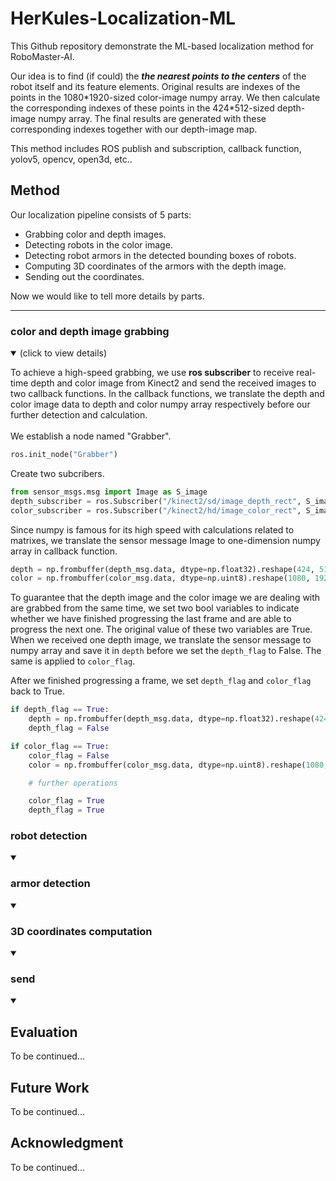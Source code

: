 # HerKules-Localization-ML
This Github repository demonstrate the ML-based localization method for RoboMaster-AI.


Our idea is to find (if could) the ***the nearest points to the centers*** of the robot itself and its feature elements. Original results are indexes of the points in the 1080\*1920-sized color-image numpy array. We then calculate the corresponding indexes of these points in the 424\*512-sized depth-image numpy array. The final results are generated with these corresponding indexes together with our depth-image map.


This method includes ROS publish and subscription, callback function, yolov5, opencv, open3d, etc..




## Method
Our localization pipeline consists of 5 parts:


* Grabbing color and depth images.
* Detecting robots in the color image.
* Detecting robot armors in the detected bounding boxes of robots.
* Computing 3D coordinates of the armors with the depth image.
* Sending out the coordinates.


Now we would like to tell more details by parts.


***

  
### color and depth image grabbing 
<details open>
<summary>(click to view details)</summary>

To achieve a high-speed grabbing, we use **ros subscriber** to receive real-time depth and color image from Kinect2 and send the received images to two callback functions. In the callback functions, we translate the depth and color image data to depth and color numpy array respectively before our further detection and calculation.
<br />
<br />
We establish a node named "Grabber".

```python
ros.init_node("Grabber")
```

Create two subcribers. 

```python
from sensor_msgs.msg import Image as S_image
depth_subscriber = ros.Subscriber("/kinect2/sd/image_depth_rect", S_image, self.depthCallback)
color_subscriber = ros.Subscriber("/kinect2/hd/image_color_rect", S_image, self.colorCallback)
```

Since numpy is famous for its high speed with calculations related to matrixes, we translate the sensor message Image to one-dimension numpy array in callback function.

```python
depth = np.frombuffer(depth_msg.data, dtype=np.float32).reshape(424, 512)
color = np.frombuffer(color_msg.data, dtype=np.uint8).reshape(1080, 1920, 4)
```
  
To guarantee that the depth image and the color image we are dealing with are grabbed from the same time, we set two bool variables to indicate whether we have finished progressing the last frame and are able to progress the next one. The original value of these two variables are True. When we received one depth image, we translate the sensor message to numpy array and save it in `depth` before we set the `depth_flag` to False. The same is applied to `color_flag`.
  

After we finished progressing a frame, we set `depth_flag` and `color_flag` back to True.
  
```python
if depth_flag == True:
    depth = np.frombuffer(depth_msg.data, dtype=np.float32).reshape(424, 512)
    depth_flag = False
```

```python
if color_flag == True:
    color_flag = False
    color = np.frombuffer(color_msg.data, dtype=np.uint8).reshape(1080, 1920, 4)

    # further operations

    color_flag = True
    depth_flag = True
```

</details>


### robot detection
<details open>
<summary></summary>



</details>


### armor detection
<details open>
<summary></summary>



</details>


### 3D coordinates computation
<details open>
<summary></summary>



</details>


### send
<details open>
<summary></summary>



</details>

## Evaluation
To be continued...

## Future Work
To be continued...

## Acknowledgment
To be continued...
